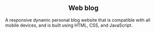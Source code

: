 <h2 align="center">Web blog</h2>

A responsive dynamic personal blog website that is compatible with all mobile devices, and is built using HTML, CSS, and JavaScript.


